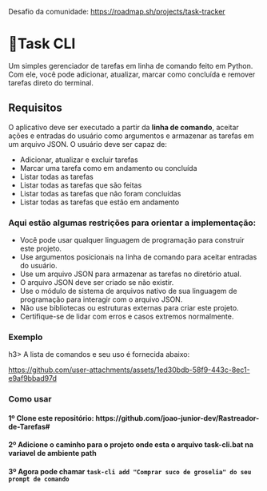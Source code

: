 Desafio da comunidade: https://roadmap.sh/projects/task-tracker

<h1>📝Task CLI</h1>

Um simples gerenciador de tarefas em linha de comando feito em Python.
Com ele, você pode adicionar, atualizar, marcar como concluída e remover tarefas direto do terminal.

<h2>Requisitos</h2>
O aplicativo deve ser executado a partir da <strong>linha de comando</strong>, aceitar ações e entradas do usuário como argumentos e armazenar as tarefas em um arquivo JSON. O usuário deve ser capaz de:
<ul>
<li>Adicionar, atualizar e excluir tarefas</li>

<li>Marcar uma tarefa como em andamento ou concluída</li>

<li>Listar todas as tarefas</li>

<li>Listar todas as tarefas que são feitas</li>

<li>Listar todas as tarefas que não foram concluídas</li>

<li>Listar todas as tarefas que estão em andamento</li>
</ul>
<h3>Aqui estão algumas restrições para orientar a implementação:</h3>
<ul>
  <li>Você pode usar qualquer linguagem de programação para construir este projeto.</li>
  <li>Use argumentos posicionais na linha de comando para aceitar entradas do usuário.</li>
  <li>Use um arquivo JSON para armazenar as tarefas no diretório atual.</li>
  <li>O arquivo JSON deve ser criado se não existir.</li>
  <li>Use o módulo de sistema de arquivos nativo de sua linguagem de programação para interagir com o arquivo JSON.</li>
  <li>Não use bibliotecas ou estruturas externas para criar este projeto.</li>
  <li>Certifique-se de lidar com erros e casos extremos normalmente.</li>
</ul>

<h3>Exemplo</h3>h3>
A lista de comandos e seu uso é fornecida abaixo:


https://github.com/user-attachments/assets/1ed30bdb-58f9-443c-8ec1-e9af9bbad97d


<h3>Como usar</h3>
<h4>1º Clone este repositório: https://github.com/joao-junior-dev/Rastreador-de-Tarefas#</h4>
<h4>2º Adicione o caminho para o projeto onde esta o arquivo task-cli.bat na variavel de ambiente path</h4>
<h4>3º Agora pode chamar <code>task-cli add "Comprar suco de groselia" do seu prompt de comando</code> </h4>
